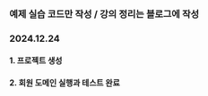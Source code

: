 ### 예제 실습 코드만 작성 / 강의 정리는 블로그에 작성 <a href="https://velog.io/@changi_gg/posts"></a>
### 2024.12.24
#### 1. 프로젝트 생성
#### 2. 회원 도메인 실행과 테스트 완료 
